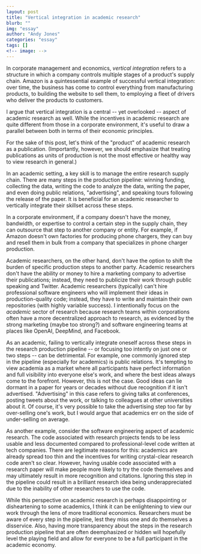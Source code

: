 ```yaml
---
layout: post
title: "Vertical integration in academic research"
blurb: ""
img: "essay"
author: "Andy Jones"
categories: "essay"
tags: []
<!-- image: -->
---
```


<style>
.column {
  float: left;
  width: 30%;
  padding: 5px;
}

.post-container {
  margin-bottom: 4rem;
  width: 450px;
  /*text-align: justify;*/
  /*text-justify: inter-word;*/
  font-size: 15px;
}

/* Clear floats after image containers */
.row::after {
  content: "";
  clear: both;
  display: table;
}
</style>


In corporate management and economics, *vertical integration* refers to a structure in which a company controls multiple stages of a product's supply chain. Amazon is a quintessential example of successful vertical integration: over time, the business has come to control everything from manufacturing products, to building the website to sell them, to employing a fleet of drivers who deliver the products to customers.

I argue that vertical integration is a central -- yet overlooked -- aspect of academic research as well. While the incentives in academic research are quite different from those in a corporate environment, it's useful to draw a parallel between both in terms of their economic principles. 

For the sake of this post, let's think of the "product" of academic research as a publication. (Importantly, however, we should emphasize that treating publications as units of production is not the most effective or healthy way to view research in general.) 

In an academic setting, a key skill is to manage the entire research supply chain. There are many steps in the production pipeline: winning funding, collecting the data, writing the code to analyze the data, writing the paper, and even doing public relations, "advertising", and speaking tours following the release of the paper. It is beneficial for an academic researcher to vertically integrate their skillset across these steps.

In a corporate environment, if a company doesn't have the money, bandwidth, or expertise to control a certain step in the supply chain, they can outsource that step to another company or entity. For example, if Amazon doesn't own factories for producing phone chargers, they can buy and resell them in bulk from a company that specializes in phone charger production. 

Academic researchers, on the other hand, don't have the option to shift the burden of specific production steps to another party. Academic researchers don't have the ability or money to hire a marketing company to advertise their publications; instead, they need to publicize their work through public speaking and Twitter. Academic researchers (typically) can't hire professional software engineers who will implement their ideas in production-quality code; instead, they have to write and maintain their own repositories (with highly variable success). I intentionally focus on the *academic* sector of research because research teams within corporations often have a more decentralized approach to research, as evidenced by the strong marketing (maybe too strong?) and software engineering teams at places like OpenAI, DeepMind, and Facebook.

As an academic, failing to vertically integrate oneself across these steps in the research production pipeline -- or focusing too intently on just one or two steps -- can be detrimental. For example, one commonly ignored step in the pipeline (especially for academics) is public relations. It's tempting to view academia as a market where all participants have perfect information and full visibility into everyone else's work, and where the best ideas always come to the forefront. However, this is not the case. Good ideas can lie dormant in a paper for years or decades without due recognition if it isn't advertised. "Advertising" in this case refers to giving talks at conferences, posting tweets about the work, or talking to colleagues at other universities about it. Of course, it's very possible to take the advertising step too far by over-selling one's work, but I would argue that academics err on the side of under-selling on average.

As another example, consider the software engineering aspect of academic research. The code associated with research projects tends to be less usable and less documented compared to professional-level code written at tech companies. There are legitimate reasons for this: academics are already spread too thin and the incentives for writing crystal-clear research code aren't so clear. However, having usable code associated with a research paper will make people more likely to try the code themselves and may ultimately result in more recognition and citations. Ignoring this step in the pipeline could result in a brilliant research idea being underappreciated due to the inability of other researchers to use the code.

While this perspective on academic research is perhaps disappointing or disheartening to some academics, I think it can be enlightening to view our work through the lens of more traditional economics. Researchers must be aware of every step in the pipeline, lest they miss one and do themselves a disservice. Also, having more transparency about the steps in the research production pipeline that are often deemphasized or hidden will hopefully level the playing field and allow for everyone to be a full participant in the academic economy.

